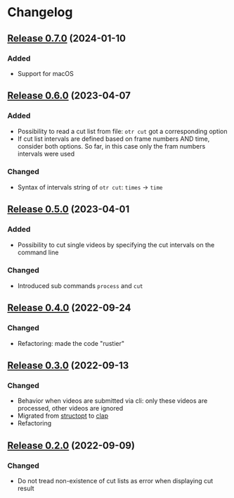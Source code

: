 # Changelog

## [Release 0.7.0](https://gitlab.com/mipimipi/otr/tags/v0.7.0) (2024-01-10

### Added

- Support for macOS

## [Release 0.6.0](https://gitlab.com/mipimipi/otr/tags/v0.6.0) (2023-04-07

### Added

- Possibility to read a cut list from file: `otr cut` got a corresponding option
- If cut list intervals are defined based on frame numbers AND time, consider both options. So far, in this case only the fram numbers intervals were used

### Changed

- Syntax of intervals string of `otr cut`: `times` -> `time`

## [Release 0.5.0](https://gitlab.com/mipimipi/otr/tags/v0.5.0) (2023-04-01

### Added

- Possibility to cut single videos by specifying the cut intervals on the command line

### Changed

- Introduced sub commands `process` and `cut`

## [Release 0.4.0](https://gitlab.com/mipimipi/otr/tags/v0.4.0) (2022-09-24

### Changed

- Refactoring: made the code "rustier"

## [Release 0.3.0](https://gitlab.com/mipimipi/otr/tags/v0.3.0) (2022-09-13

### Changed

- Behavior when videos are submitted via cli: only these videos are processed, other videos are ignored
- Migrated from [structopt](https://github.com/TeXitoi/structopt) to [clap](https://docs.rs/clap/latest/clap/)
- Refactoring

## [Release 0.2.0](https://gitlab.com/mipimipi/otr/tags/v0.2.0) (2022-09-09)

### Changed

- Do not tread non-existence of cut lists as error when displaying cut result
